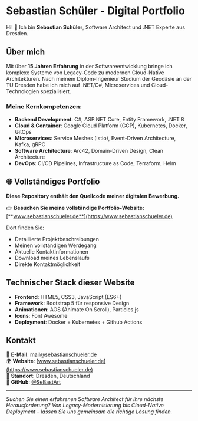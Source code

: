 # Sebastian Schüler - Digital Portfolio

Hi! 👋 Ich bin **Sebastian Schüler**, Software Architect und .NET Experte aus Dresden.

## Über mich

Mit über **15 Jahren Erfahrung** in der Softwareentwicklung bringe ich komplexe Systeme von Legacy-Code zu modernen Cloud-Native Architekturen. Nach meinem Diplom-Ingenieur Studium der Geodäsie an der TU Dresden habe ich mich auf .NET/C#, Microservices und Cloud-Technologien spezialisiert.

### Meine Kernkompetenzen:
- **Backend Development**: C#, ASP.NET Core, Entity Framework, .NET 8
- **Cloud & Container**: Google Cloud Platform (GCP), Kubernetes, Docker, GitOps
- **Microservices**: Service Meshes (Istio), Event-Driven Architecture, Kafka, gRPC
- **Software Architecture**: Arc42, Domain-Driven Design, Clean Architecture
- **DevOps**: CI/CD Pipelines, Infrastructure as Code, Terraform, Helm

## 🌐 Vollständiges Portfolio

**Diese Repository enthält den Quellcode meiner digitalen Bewerbung.**

👉 **Besuchen Sie meine vollständige Portfolio-Website:** [**www.sebastianschueler.de**](https://www.sebastianschueler.de)

Dort finden Sie:
- Detaillierte Projektbeschreibungen
- Meinen vollständigen Werdegang
- Aktuelle Kontaktinformationen
- Download meines Lebenslaufs
- Direkte Kontaktmöglichkeit

## Technischer Stack dieser Website

- **Frontend**: HTML5, CSS3, JavaScript (ES6+)
- **Framework**: Bootstrap 5 für responsive Design
- **Animationen**: AOS (Animate On Scroll), Particles.js
- **Icons**: Font Awesome
- **Deployment**: Docker + Kubernetes + Github Actions

## Kontakt

📧 **E-Mail**: [mail@sebastianschueler.de](mailto:mail@sebastianschueler.de)  
🌍 **Website**: [www.sebastianschueler.de](https://www.sebastianschueler.de)  
📍 **Standort**: Dresden, Deutschland  
💼 **GitHub**: [@SeBastArt](https://github.com/SeBastArt)

---

*Suchen Sie einen erfahrenen Software Architect für Ihre nächste Herausforderung? Von Legacy-Modernisierung bis Cloud-Native Deployment – lassen Sie uns gemeinsam die richtige Lösung finden.*